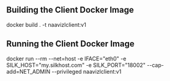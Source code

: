 Building the Client Docker Image
------------------
docker build . -t naavizlclient:v1

Running the Client Docker Image
---------------------
docker run --rm --net=host -e IFACE="eth0" -e SILK_HOST="my.silkhost.com" -e SILK_PORT="18002" --cap-add=NET_ADMIN --privileged naavizlclient:v1